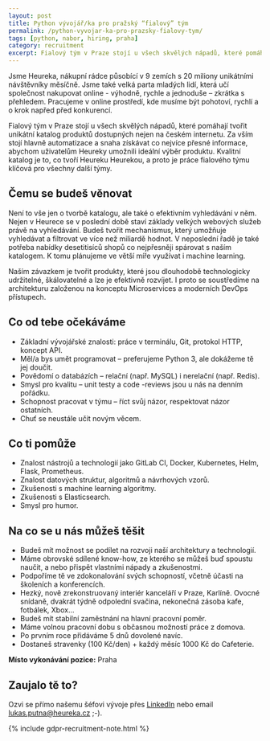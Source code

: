 ```yaml
---
layout: post
title: Python vývojář/ka pro pražský “fialový” tým
permalink: /python-vyvojar-ka-pro-prazsky-fialovy-tym/
tags: [python, nabor, hiring, praha]
category: recruitment
excerpt: Fialový tým v Praze stojí u všech skvělých nápadů, které pomáhají tvořit unikátní katalog produktů dostupných nejen na českém internetu. Za vším stojí hlavně automatizace a snaha získávat co nejvíce přesné informace, abychom uživatelům Heureky umožnili ideální výběr produktu. Kvalitní katalog je to, co tvoří Heureku Heurekou, a proto je práce fialového týmu klíčová pro všechny další týmy.
---
```


Jsme Heureka, nákupní rádce působící v 9 zemích s 20 miliony unikátními návštěvníky měsíčně. Jsme také velká parta mladých lidí, která učí společnost nakupovat online - výhodně, rychle a jednoduše – zkrátka s přehledem. Pracujeme v online prostředí, kde musíme být pohotoví, rychlí a o krok napřed před konkurencí.
 
Fialový tým v Praze stojí u všech skvělých nápadů, které pomáhají tvořit unikátní katalog produktů dostupných nejen na českém internetu. Za vším stojí hlavně automatizace a snaha získávat co nejvíce přesné informace, abychom uživatelům Heureky umožnili ideální výběr produktu. Kvalitní katalog je to, co tvoří Heureku Heurekou, a proto je práce fialového týmu klíčová pro všechny další týmy.

## Čemu se budeš věnovat
Není to vše jen o tvorbě katalogu, ale také o efektivním vyhledávání v něm. Nejen v Heurece se v poslední době staví základy velkých webových služeb právě na vyhledávání. Budeš tvořit mechanismus, který umožňuje vyhledávat a filtrovat ve více než miliardě hodnot. V neposlední řadě je také potřeba nabídky desetitisíců shopů co nejpřesněji spárovat s naším katalogem. K tomu plánujeme ve větší míře využívat i machine learning.

Naším závazkem je tvořit produkty, které jsou dlouhodobě technologicky udržitelné, škálovatelné a lze je efektivně rozvíjet. I proto se soustředíme na architekturu založenou na konceptu Microservices a moderních DevOps přístupech.

## Co od tebe očekáváme
* Základní vývojářské znalosti: práce v terminálu, Git, protokol HTTP, koncept API.
* Měl/a bys umět programovat – preferujeme Python 3, ale dokážeme tě jej doučit.
* Povědomí o databázích – relační (např. MySQL) i nerelační (např. Redis). 
* Smysl pro kvalitu – unit testy a code -reviews jsou u nás na denním pořádku.
* Schopnost pracovat v týmu – říct svůj názor, respektovat názor ostatních.
* Chuť se neustále učit novým věcem.

## Co ti pomůže
* Znalost nástrojů a technologií jako GitLab CI, Docker, Kubernetes, Helm, Flask, Prometheus.
* Znalost datových struktur, algoritmů a návrhových vzorů.
* Zkušenosti s machine learning algoritmy.
* Zkušenosti s Elasticsearch.
* Smysl pro humor.

## Na co se u nás můžeš těšit
* Budeš mít možnost se podílet na rozvoji naší architektury a technologií.
* Máme obrovské sdílené know-how, ze kterého se můžeš buď spoustu naučit, a nebo přispět vlastními nápady a zkušenostmi.
* Podpoříme tě ve zdokonalování svých schopností, včetně účasti na školeních a konferencích.
* Hezký, nově zrekonstruovaný interiér kanceláří v Praze, Karlíně. Ovocné snídaně, dvakrát týdně odpolední svačina, nekonečná zásoba kafe, fotbálek, Xbox...
* Budeš mít stabilní zaměstnání na hlavní pracovní poměr.
* Máme volnou pracovní dobu s občasnou možností práce z domova.
* Po prvním roce přidáváme 5 dnů dovolené navíc.
* Dostaneš stravenky (100 Kč/den) + každý měsíc 1000 Kč do Cafeterie.
 
**Místo vykonávání pozice:** Praha
 
## Zaujalo tě to?
Ozvi se přímo našemu šéfovi vývoje přes [LinkedIn][1] nebo email [lukas.putna@heureka.cz](mailto:lukas.putna@heureka.cz "poslat email") ;-).

{% include gdpr-recruitment-note.html %}

[1]:https://www.linkedin.com/in/lukas-putna-20660323/